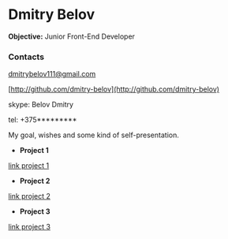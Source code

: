 # Dmitry Belov

**Objective:** Junior Front-End Developer

### Contacts
dmitrybelov111@gmail.com

[http://github.com/dmitry-belov](http://github.com/dmitry-belov)

skype: Belov Dmitry

tel: +375*********

My goal, wishes and some kind of self-presentation.

* **Project 1**

[link project 1](http://)

* **Project 2**

[link project 2](http://)

* **Project 3**

[link project 3](http://)